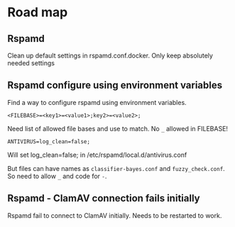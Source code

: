 # Road map

## Rspamd

Clean up default settings in rspamd.conf.docker. Only keep absolutely needed settings

## Rspamd configure using environment variables

Find a way to configure rspamd using environment variables.

`<FILEBASE>=<key1>=<value1>;key2>=<value2>;`

Need list of allowed file bases and use to match. No `_` allowed in FILEBASE!

`ANTIVIRUS=log_clean=false;`

Will set log_clean=false; in /etc/rspamd/local.d/antivirus.conf

But files can have names as `classifier-bayes.conf` and `fuzzy_check.conf`.
So need to allow `_` and code for `-`.

## Rspamd - ClamAV connection fails initially

Rspamd fail to connect to ClamAV initially. Needs to be restarted to work.
